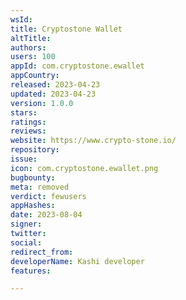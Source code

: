 ```yaml
---
wsId: 
title: Cryptostone Wallet
altTitle: 
authors: 
users: 100
appId: com.cryptostone.ewallet
appCountry: 
released: 2023-04-23
updated: 2023-04-23
version: 1.0.0
stars: 
ratings: 
reviews: 
website: https://www.crypto-stone.io/
repository: 
issue: 
icon: com.cryptostone.ewallet.png
bugbounty: 
meta: removed
verdict: fewusers
appHashes: 
date: 2023-08-04
signer: 
twitter: 
social: 
redirect_from: 
developerName: Kashi developer
features: 

---
```


